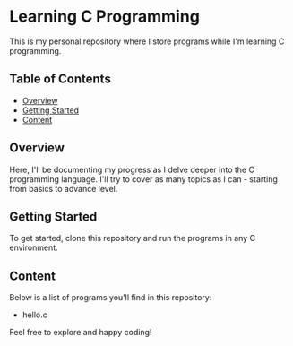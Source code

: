 # Learning C Programming

This is my personal repository where I store programs while I'm learning C programming.

## Table of Contents
- [Overview](#overview)
- [Getting Started](#getting-started)
- [Content](#content)

## Overview
Here, I'll be documenting my progress as I delve deeper into the C programming language. I'll try to cover as many topics as I can - starting from basics to advance level.

## Getting Started
To get started, clone this repository and run the programs in any C environment.

## Content
Below is a list of programs you'll find in this repository:


- hello.c

Feel free to explore and happy coding!
